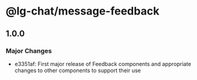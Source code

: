 # @lg-chat/message-feedback

## 1.0.0

### Major Changes

- e3351af: First major release of Feedback components and appropriate changes to other components to support their use
